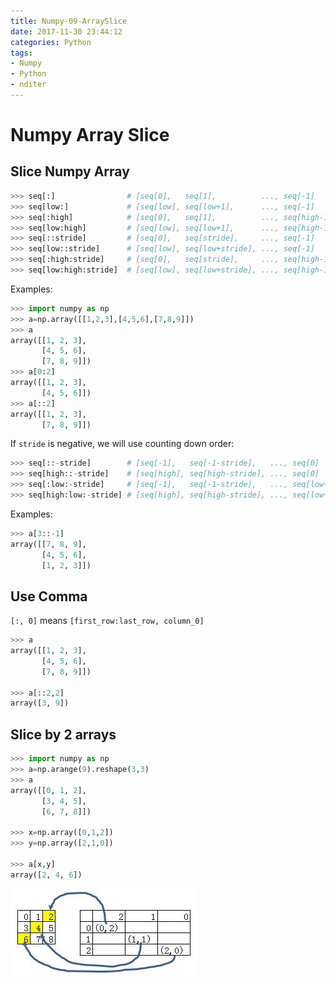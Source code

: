 ```yaml
---
title: Numpy-09-ArraySlice
date: 2017-11-30 23:44:12
categories: Python
tags:
- Numpy
- Python
- nditer
---
```


# Numpy Array Slice

## Slice Numpy Array

```python
>>> seq[:]                # [seq[0],   seq[1],          ..., seq[-1]    ]
>>> seq[low:]             # [seq[low], seq[low+1],      ..., seq[-1]    ]
>>> seq[:high]            # [seq[0],   seq[1],          ..., seq[high-1]]
>>> seq[low:high]         # [seq[low], seq[low+1],      ..., seq[high-1]]
>>> seq[::stride]         # [seq[0],   seq[stride],     ..., seq[-1]    ]
>>> seq[low::stride]      # [seq[low], seq[low+stride], ..., seq[-1]    ]
>>> seq[:high:stride]     # [seq[0],   seq[stride],     ..., seq[high-1]]
>>> seq[low:high:stride]  # [seq[low], seq[low+stride], ..., seq[high-1]]
```

Examples:

```python
>>> import numpy as np
>>> a=np.array([[1,2,3],[4,5,6],[7,8,9]])
>>> a
array([[1, 2, 3],
       [4, 5, 6],
       [7, 8, 9]])
>>> a[0:2]
array([[1, 2, 3],
       [4, 5, 6]])
>>> a[::2]
array([[1, 2, 3],
       [7, 8, 9]])
```

If `stride` is negative, we will use counting down order:

```python
>>> seq[::-stride]        # [seq[-1],   seq[-1-stride],   ..., seq[0]    ]
>>> seq[high::-stride]    # [seq[high], seq[high-stride], ..., seq[0]    ]
>>> seq[:low:-stride]     # [seq[-1],   seq[-1-stride],   ..., seq[low+1]]
>>> seq[high:low:-stride] # [seq[high], seq[high-stride], ..., seq[low+1]]
```

Examples:

```python
>>> a[3::-1]
array([[7, 8, 9],
       [4, 5, 6],
       [1, 2, 3]])
```

## Use Comma

`[:, 0]` means `[first_row:last_row, column_0]`

```python
>>> a
array([[1, 2, 3],
       [4, 5, 6],
       [7, 8, 9]])

>>> a[::2,2]
array([3, 9])
```

## Slice by 2 arrays

```python
>>> import numpy as np
>>> a=np.arange(9).reshape(3,3)
>>> a
array([[0, 1, 2],
       [3, 4, 5],
       [6, 7, 8]])

>>> x=np.array([0,1,2])
>>> y=np.array([2,1,0])

>>> a[x,y]
array([2, 4, 6])
```

![SlicebyArray](Numpy-09-ArraySlice/SlicebyArray.JPG)

